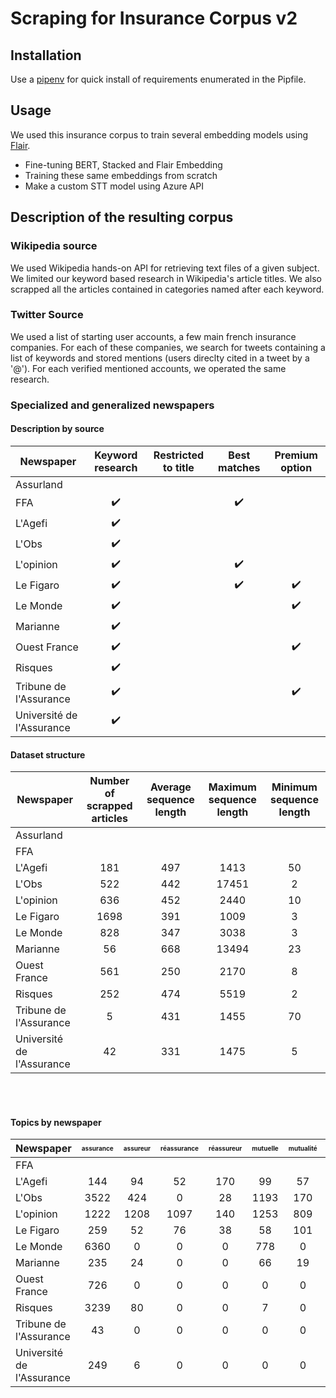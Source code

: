 # Scraping for Insurance Corpus v2

## Installation 
Use a [pipenv](https://pipenv.pypa.io/en/latest/) for quick install of requirements enumerated in the Pipfile. 

## Usage
We used this insurance corpus to train several embedding models using [Flair](https://github.com/flairNLP/flair). 
<ul>
<li> Fine-tuning BERT, Stacked and Flair Embedding
<li> Training these same embeddings from scratch
<li> Make a custom STT model using Azure API
</ul>

## Description of the resulting corpus 

### Wikipedia source
We used Wikipedia hands-on API for retrieving text files of a given subject. We limited our keyword based research in Wikipedia's article titles. We also scrapped all the articles contained in categories named after each keyword.

### Twitter Source 
We used a list of starting user accounts, a few main french insurance companies. For each of these companies, we search for tweets containing a list of keywords and stored mentions (users direclty cited in a tweet by a '@'). For each verified mentioned accounts, we operated the same research. 

### Specialized and generalized newspapers


#### <b> Description by source </b>
| Newspaper                 | Keyword research | Restricted to title | Best matches | Premium option | 
|---------------------------|:----------------:|:-------------------:|:------------:|:--------------:|
| Assurland                 |                  |                     |              |                |
| FFA                       |:heavy_check_mark:|                     |:heavy_check_mark:|                |
| L'Agefi                   |:heavy_check_mark:|                     |              |                |
| L'Obs                     |:heavy_check_mark:|                     |              |                |
| L'opinion                 |:heavy_check_mark:|                     |:heavy_check_mark:|                |
| Le Figaro                 |:heavy_check_mark:|                     |:heavy_check_mark:|:heavy_check_mark:| 
| Le Monde                  |:heavy_check_mark:|                     |              |:heavy_check_mark:| 
| Marianne                  |:heavy_check_mark:|                     |              |                |
| Ouest France              |:heavy_check_mark:|                     |              |:heavy_check_mark:| 
| Risques                   |:heavy_check_mark:|                     |              |                |
| Tribune de l'Assurance    |:heavy_check_mark:|                     |              |:heavy_check_mark:| 
| Université de l'Assurance |:heavy_check_mark:|                     |              |                |

#### <b>Dataset structure</b>

| Newspaper                 | Number of scrapped articles | Average sequence length | Maximum sequence length | Minimum sequence length | 
|---------------------------|:---------------------------:|:-----------------------:|:-----------------------:|:-----------------------:|
| Assurland                 |                             |                         |                         |                         |
| FFA                       |                             |                         |                         |                         |
| L'Agefi                   | 181                         | 497                     | 1413                    | 50                      |
| L'Obs                     | 522                         | 442                     | 17451                   | 2                       |
| L'opinion                 | 636                         | 452                     | 2440                    | 10                      |
| Le Figaro                 | 1698                        | 391                     | 1009                    | 3                       |
| Le Monde                  | 828                         | 347                     | 3038                    | 3                       |
| Marianne                  | 56                          | 668                     | 13494                   | 23                      |
| Ouest France              | 561                         | 250                     | 2170                    | 8                       |
| Risques                   | 252                         | 474                     | 5519                    | 2                       |
| Tribune de l'Assurance    | 5                           | 431                     | 1455                    | 70                      |
| Université de l'Assurance | 42                          | 331                     | 1475                    | 5                       |


<br>
</br>

#### <b>Topics by newspaper</b>


| Newspaper                 | <font size="1"> assurance </font> | <font size="1">assureur</font> | <font size="1">réassurance</font> | <font size="1">réassureur</font> | <font size="1">mutuelle</font> | <font size="1">mutualité</font> | <font size="1">prévoyance</font> | <font size="1">actuariat</font> | <font size="1">actuaire</font> | <font size="1">axa</font> |
|---------------------------|:---------:|:--------:|:-----------:|:----------:|:--------:|:---------:|:----------:|:---------:|:--------:|:---:|
| FFA                       |           |          |             |            |          |           |            |           |          |     |
| L'Agefi                   | 144       | 94       | 52          | 170        | 99       | 57        | 157        | 4         | 15       | 42  |
| L'Obs                     | 3522      | 424      | 0           | 28         | 1193     | 170       | 0          | 0         | 55       | 181 |
| L'opinion                 | 1222      | 1208     | 1097        | 140        | 1253     | 809       | 992        | 91        | 241      | 211 |
| Le Figaro                 | 259       | 52       | 76          | 38         | 58       | 101       | 0          | 32        | 115      | 16  |
| Le Monde                  | 6360      | 0        | 0           | 0          | 778      | 0         | 0          | 0         | 1255     | 1006|
| Marianne                  | 235       | 24       | 0           | 0          | 66       | 19        | 11         | 0         | 0        | 0   |
| Ouest France              | 726       | 0        | 0           | 0          | 0        | 0         | 0          | 0         | 0        | 0   |
| Risques                   | 3239      | 80       | 0           | 0          | 7        | 0         | 0          | 0         | 0        | 2   |
| Tribune de l'Assurance    | 43        | 0        | 0           | 0          | 0        | 0         | 8          | 0         | 0        | 0   |
| Université de l'Assurance | 249       | 6        | 0           | 0          | 0        | 0         | 8          | 0         | 0        | 0   |

